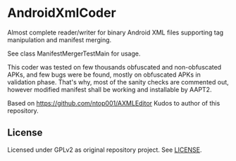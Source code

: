 # AndroidXmlCoder

Almost complete reader/writer for binary Android XML files supporting tag manipulation and manifest merging.

See class ManifestMergerTestMain for usage.

This coder was tested on few thousands obfuscated and non-obfuscated APKs, and few bugs were be found, mostly on obfuscated APKs in validation phase. 
That's why, most of the sanity checks are commented out, however modified manifest shall be working and installable by AAPT2. 

Based on https://github.com/ntop001/AXMLEditor 
Kudos to author of this repository.  

## License

Licensed under GPLv2 as original repository project.
See [LICENSE](LICENSE).
